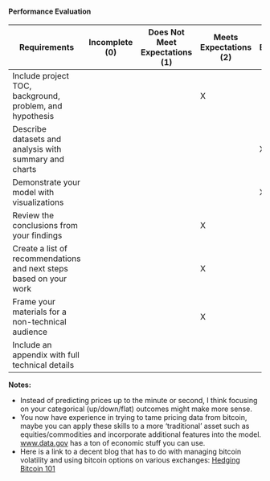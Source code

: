 #### Performance Evaluation

| Requirements | Incomplete (0) | Does Not Meet Expectations (1) | Meets Expectations (2) | Exceeds Expectations (3) |
|---|---|---|---|---|
| Include project TOC, background, problem, and hypothesis | | |X | |
| Describe datasets and analysis with summary and charts | | | |X |
| Demonstrate your model with visualizations| | | |X |
| Review the conclusions from your findings | | |X | |
| Create a list of recommendations and next steps based on your work | | |X | |
| Frame your materials for a non-technical audience | | |X | |
| Include an appendix with full technical details  | | | | |


**Notes:** <br>
- Instead of predicting prices up to the minute or second, I think focusing on your categorical (up/down/flat) outcomes might make more sense. <br>
- You now have experience in trying to tame pricing data from bitcoin, maybe you can apply these skills to a more ‘traditional’ asset such as equities/commodities and incorporate additional features into the model. www.data.gov has a ton of economic stuff you can use. <br>
- Here is a link to a decent blog that has to do with managing bitcoin volatility and using bitcoin options on various exchanges: [Hedging Bitcoin 101](https://www.coingecko.com/buzz/hedging-bitcoin-101-managing-bitcoin-volatility-for-beginners)
